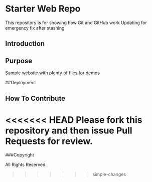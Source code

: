 # Starter Web Repo

This repository is for showing how Git and GitHub work
Updating for emergency fix after stashing

## Introduction

## Purpose

Sample website with plenty of files for demos

##Deployment


## How To Contribute

<<<<<<< HEAD
Please fork this repository and then issue Pull Requests for review.
=======
###Copyright


All Rights Reserved.
>>>>>>> simple-changes

